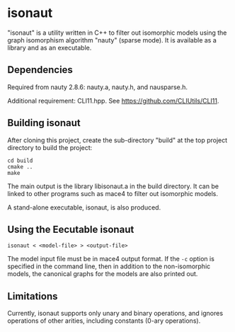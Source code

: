 # isonaut
"isonaut" is a utility written in C++ to filter out isomorphic models using the graph isomorphism algorithm "nauty" (sparse mode).  It is available as a library and as an executable.

## Dependencies
Required from nauty 2.8.6: nauty.a, nauty.h, and nausparse.h.

Additional requirement: CLI11.hpp.  See https://github.com/CLIUtils/CLI11.

## Building isonaut
After cloning this project, create the sub-directory "build" at the top project directory to build the project:

```text
cd build
cmake ..
make
```

The main output is the library libisonaut.a in the build directory.  It can be linked to other programs such as mace4 to filter out isomorphic models.

A stand-alone executable, isonaut, is also produced.

## Using the Eecutable isonaut
```text
isonaut < <model-file> > <output-file>
```
The model input file <model-file> must be in mace4 output format.  If the `-c` option is specified in the command line, then in addition to the non-isomorphic models, the canonical graphs for the models are also printed out.

## Limitations
Currently, isonaut supports only unary and binary operations, and ignores operations of other arities, including constants (0-ary operations).



